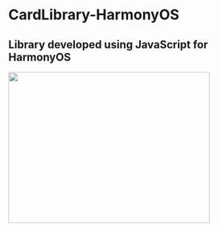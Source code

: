 # CardLibrary-HarmonyOS
## Library developed using JavaScript for HarmonyOS

<img src="https://user-images.githubusercontent.com/52703087/145769482-b65038be-7de4-403d-9c05-3827a8d2a4ac.PNG" width="400px" height="300px" />
